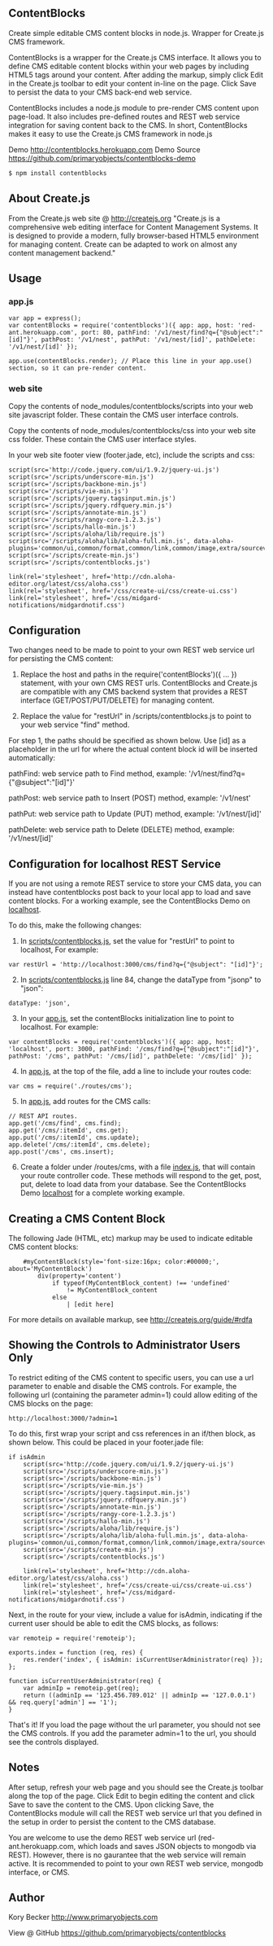 ﻿ContentBlocks
--------

Create simple editable CMS content blocks in node.js. Wrapper for Create.js CMS framework.

ContentBlocks is a wrapper for the Create.js CMS interface. It allows you to define CMS editable content blocks within your web pages by including HTML5 tags around your content. After adding the markup, simply click Edit in the Create.js toolbar to edit your content in-line on the page. Click Save to persist the data to your CMS back-end web service.

ContentBlocks includes a node.js module to pre-render CMS content upon page-load. It also includes pre-defined routes and REST web service integration for saving content back to the CMS. In short, ContentBlocks makes it easy to use the Create.js CMS framework in node.js

Demo http://contentblocks.herokuapp.com
Demo Source https://github.com/primaryobjects/contentblocks-demo

```bash
$ npm install contentblocks
```

## About Create.js

From the Create.js web site @ http://createjs.org
"Create.js is a comprehensive web editing interface for Content Management Systems. It is designed to provide a modern, fully browser-based HTML5 environment for managing content. Create can be adapted to work on almost any content management backend."

## Usage

### app.js

```
var app = express();
var contentBlocks = require('contentblocks')({ app: app, host: 'red-ant.herokuapp.com', port: 80, pathFind: '/v1/nest/find?q={"@subject":"[id]"}', pathPost: '/v1/nest', pathPut: '/v1/nest/[id]', pathDelete: '/v1/nest/[id]' });

app.use(contentBlocks.render); // Place this line in your app.use() section, so it can pre-render content.
```

### web site

Copy the contents of node_modules/contentblocks/scripts into your web site javascript folder. These contain the CMS user interface controls.

Copy the contents of node_modules/contentblocks/css into your web site css folder. These contain the CMS user interface styles.

In your web site footer view (footer.jade, etc), include the scripts and css:

```
script(src='http://code.jquery.com/ui/1.9.2/jquery-ui.js')
script(src='/scripts/underscore-min.js')
script(src='/scripts/backbone-min.js')
script(src='/scripts/vie-min.js')
script(src='/scripts/jquery.tagsinput.min.js')
script(src='/scripts/jquery.rdfquery.min.js')
script(src='/scripts/annotate-min.js')
script(src='/scripts/rangy-core-1.2.3.js')
script(src='/scripts/hallo-min.js')
script(src='/scripts/aloha/lib/require.js')
script(src='/scripts/aloha/lib/aloha-full.min.js', data-aloha-plugins='common/ui,common/format,common/link,common/image,extra/sourceview')
script(src='/scripts/create-min.js')
script(src='/scripts/contentblocks.js')

link(rel='stylesheet', href='http://cdn.aloha-editor.org/latest/css/aloha.css')
link(rel='stylesheet', href='/css/create-ui/css/create-ui.css')
link(rel='stylesheet', href='/css/midgard-notifications/midgardnotif.css')
```

## Configuration

Two changes need to be made to point to your own REST web service url for persisting the CMS content:

1. Replace the host and paths in the require('contentBlocks')({ ... }) statement, with your own CMS REST urls. ContentBlocks and Create.js are compatible with any CMS backend system that provides a REST interface (GET/POST/PUT/DELETE) for managing content.

2. Replace the value for "restUrl" in /scripts/contentblocks.js to point to your web service "find" method.

For step 1, the paths should be specified as shown below. Use [id] as a placeholder in the url for where the actual content block id will be inserted automatically:

pathFind: web service path to Find method, example: '/v1/nest/find?q={"@subject":"[id]"}'

pathPost: web service path to Insert (POST) method, example: '/v1/nest'

pathPut: web service path to Update (PUT) method, example: '/v1/nest/[id]'

pathDelete: web service path to Delete (DELETE) method, example: '/v1/nest/[id]'

## Configuration for localhost REST Service

If you are not using a remote REST service to store your CMS data, you can instead have contentblocks post back to your local app to load and save content blocks. For a working example, see the ContentBlocks Demo on [localhost](https://github.com/primaryobjects/contentblocks-demo/tree/localhost).

To do this, make the following changes:

1. In [scripts/contentblocks.js](https://github.com/primaryobjects/contentblocks-demo/blob/localhost/public/scripts/contentblocks.js#L6), set the value for "restUrl" to point to localhost, For example:
```
var restUrl = 'http://localhost:3000/cms/find?q={"@subject": "[id]"}';
```

2. In [scripts/contentblocks.js](https://github.com/primaryobjects/contentblocks-demo/blob/localhost/public/scripts/contentblocks.js#L84) line 84, change the dataType from "jsonp" to "json":
```
dataType: 'json',
```

3. In your [app.js](https://github.com/primaryobjects/contentblocks-demo/blob/localhost/app.js#L16), set the contentBlocks initialization line to point to localhost. For example:
```
var contentBlocks = require('contentblocks')({ app: app, host: 'localhost', port: 3000, pathFind: '/cms/find?q={"@subject":"[id]"}', pathPost: '/cms', pathPut: '/cms/[id]', pathDelete: '/cms/[id]' });
```

4. In [app.js](https://github.com/primaryobjects/contentblocks-demo/blob/localhost/app.js#L8), at the top of the file, add a line to include your routes code:
```
var cms = require('./routes/cms');
```

5. In [app.js](https://github.com/primaryobjects/contentblocks-demo/blob/localhost/app.js#L33), add routes for the CMS calls:
```
// REST API routes.
app.get('/cms/find', cms.find);
app.get('/cms/:itemId', cms.get);
app.put('/cms/:itemId', cms.update);
app.delete('/cms/:itemId', cms.delete);
app.post('/cms', cms.insert);
```

6. Create a folder under /routes/cms, with a file [index.js](https://github.com/primaryobjects/contentblocks-demo/blob/localhost/routes/cms/index.js), that will contain your route controller code. These methods will respond to the get, post, put, delete to load data from your database. See the ContentBlocks Demo [localhost](https://github.com/primaryobjects/contentblocks-demo/tree/localhost) for a complete working example.

## Creating a CMS Content Block

The following Jade (HTML, etc) markup may be used to indicate editable CMS content blocks:

```
	#myContentBlock(style='font-size:16px; color:#00000;', about='MyContentBlock')
		div(property='content')
			if typeof(MyContentBlock_content) !== 'undefined'
				!= MyContentBlock_content
			else
				| [edit here]
```

For more details on available markup, see http://createjs.org/guide/#rdfa

## Showing the Controls to Administrator Users Only

To restrict editing of the CMS content to specific users, you can use a url parameter to enable and disable the CMS controls. For example, the following url (containing the parameter admin=1) could allow editing of the CMS blocks on the page:

```
http://localhost:3000/?admin=1
```

To do this, first wrap your script and css references in an if/then block, as shown below. This could be placed in your footer.jade file:

```
if isAdmin
	script(src='http://code.jquery.com/ui/1.9.2/jquery-ui.js')
	script(src='/scripts/underscore-min.js')
	script(src='/scripts/backbone-min.js')
	script(src='/scripts/vie-min.js')
	script(src='/scripts/jquery.tagsinput.min.js')
	script(src='/scripts/jquery.rdfquery.min.js')
	script(src='/scripts/annotate-min.js')
	script(src='/scripts/rangy-core-1.2.3.js')
	script(src='/scripts/hallo-min.js')
	script(src='/scripts/aloha/lib/require.js')
	script(src='/scripts/aloha/lib/aloha-full.min.js', data-aloha-plugins='common/ui,common/format,common/link,common/image,extra/sourceview')
	script(src='/scripts/create-min.js')
	script(src='/scripts/contentblocks.js')

	link(rel='stylesheet', href='http://cdn.aloha-editor.org/latest/css/aloha.css')
	link(rel='stylesheet', href='/css/create-ui/css/create-ui.css')
	link(rel='stylesheet', href='/css/midgard-notifications/midgardnotif.css')
```

Next, in the route for your view, include a value for isAdmin, indicating if the current user should be able to edit the CMS blocks, as follows:

```
var remoteip = require('remoteip');

exports.index = function (req, res) {
    res.render('index', { isAdmin: isCurrentUserAdministrator(req) });
};

function isCurrentUserAdministrator(req) {
	var adminIp = remoteip.get(req);
	return ((adminIp == '123.456.789.012' || adminIp == '127.0.0.1') && req.query['admin'] == '1');
}
```

That's it! If you load the page without the url parameter, you should not see the CMS controls. If you add the parameter admin=1 to the url, you should see the controls displayed.

## Notes

After setup, refresh your web page and you should see the Create.js toolbar along the top of the page. Click Edit to begin editing the content and click Save to save the content to the CMS. Upon clicking Save, the ContentBlocks module will call the REST web service url that you defined in the setup in order to persist the content to the CMS database.

You are welcome to use the demo REST web service url (red-ant.herokuapp.com, which loads and saves JSON objects to mongodb via REST). However, there is no gaurantee that the web service will remain active. It is recommended to point to your own REST web service, mongodb interface, or CMS.

## Author

Kory Becker
http://www.primaryobjects.com

View @ GitHub
https://github.com/primaryobjects/contentblocks